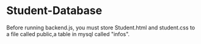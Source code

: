 # Student-Database
Before running backend.js, you must store Student.html and student.css to a file called public,a table in mysql called "infos".
